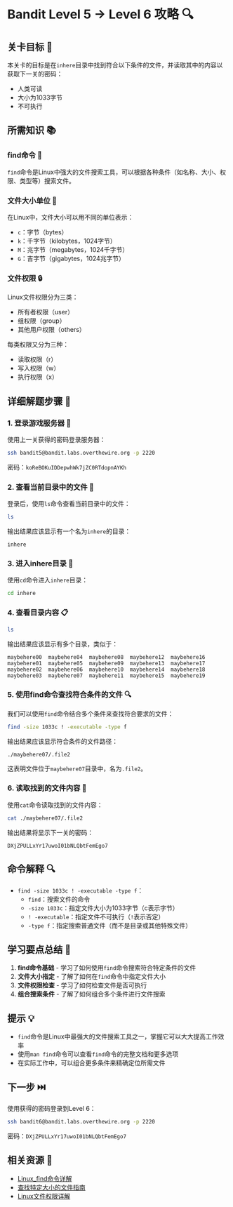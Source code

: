 # Bandit Level 5 → Level 6 攻略 🔍

## 关卡目标 🎯

本关卡的目标是在`inhere`目录中找到符合以下条件的文件，并读取其中的内容以获取下一关的密码：
- 人类可读
- 大小为1033字节
- 不可执行

## 所需知识 📚

### find命令 🔎

`find`命令是Linux中强大的文件搜索工具，可以根据各种条件（如名称、大小、权限、类型等）搜索文件。

### 文件大小单位 📏

在Linux中，文件大小可以用不同的单位表示：
- `c`：字节（bytes）
- `k`：千字节（kilobytes，1024字节）
- `M`：兆字节（megabytes，1024千字节）
- `G`：吉字节（gigabytes，1024兆字节）

### 文件权限 🔒

Linux文件权限分为三类：
- 所有者权限（user）
- 组权限（group）
- 其他用户权限（others）

每类权限又分为三种：
- 读取权限（r）
- 写入权限（w）
- 执行权限（x）

## 详细解题步骤 📝

### 1. 登录游戏服务器 🔐

使用上一关获得的密码登录服务器：

```bash
ssh bandit5@bandit.labs.overthewire.org -p 2220
```

密码：`koReBOKuIDDepwhWk7jZC0RTdopnAYKh`

### 2. 查看当前目录中的文件 👀

登录后，使用`ls`命令查看当前目录中的文件：

```bash
ls
```

输出结果应该显示有一个名为`inhere`的目录：

```
inhere
```

### 3. 进入inhere目录 📂

使用`cd`命令进入`inhere`目录：

```bash
cd inhere
```

### 4. 查看目录内容 📋

```bash
ls
```

输出结果应该显示有多个目录，类似于：

```
maybehere00  maybehere04  maybehere08  maybehere12  maybehere16
maybehere01  maybehere05  maybehere09  maybehere13  maybehere17
maybehere02  maybehere06  maybehere10  maybehere14  maybehere18
maybehere03  maybehere07  maybehere11  maybehere15  maybehere19
```

### 5. 使用find命令查找符合条件的文件 🔍

我们可以使用`find`命令结合多个条件来查找符合要求的文件：

```bash
find -size 1033c ! -executable -type f
```

输出结果应该显示符合条件的文件路径：

```
./maybehere07/.file2
```

这表明文件位于`maybehere07`目录中，名为`.file2`。

### 6. 读取找到的文件内容 📄

使用`cat`命令读取找到的文件内容：

```bash
cat ./maybehere07/.file2
```

输出结果将显示下一关的密码：

```
DXjZPULLxYr17uwoI01bNLQbtFemEgo7
```

## 命令解释 🔍

- `find -size 1033c ! -executable -type f`：
  - `find`：搜索文件的命令
  - `-size 1033c`：指定文件大小为1033字节（c表示字节）
  - `! -executable`：指定文件不可执行（`!`表示否定）
  - `-type f`：指定搜索普通文件（而不是目录或其他特殊文件）

## 学习要点总结 📌

1. **find命令基础** - 学习了如何使用`find`命令搜索符合特定条件的文件
2. **文件大小指定** - 了解了如何在`find`命令中指定文件大小
3. **文件权限检查** - 学习了如何检查文件是否可执行
4. **组合搜索条件** - 了解了如何组合多个条件进行文件搜索

## 提示 💡

- `find`命令是Linux中最强大的文件搜索工具之一，掌握它可以大大提高工作效率
- 使用`man find`命令可以查看`find`命令的完整文档和更多选项
- 在实际工作中，可以组合更多条件来精确定位所需文件

## 下一步 ⏭️

使用获得的密码登录到Level 6：

```bash
ssh bandit6@bandit.labs.overthewire.org -p 2220
```

密码：`DXjZPULLxYr17uwoI01bNLQbtFemEgo7`

## 相关资源 🔗

- [Linux_find命令详解](./resource/level_6/Linux_find命令详解.md)
- [查找特定大小的文件指南](./resource/level_6/查找特定大小的文件指南.md)
- [Linux文件权限详解](./resource/level_6/Linux文件权限详解.md)
